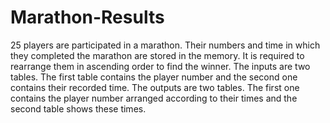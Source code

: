 # Marathon-Results
25 players are participated in a marathon. Their numbers and time in which they completed
the marathon are stored in the memory. It is required to rearrange them in ascending order to
find the winner.
The inputs are two tables. The first table contains the player number and the second one
contains their recorded time.
The outputs are two tables. The first one contains the player number arranged according to
their times and the second table shows these times.
